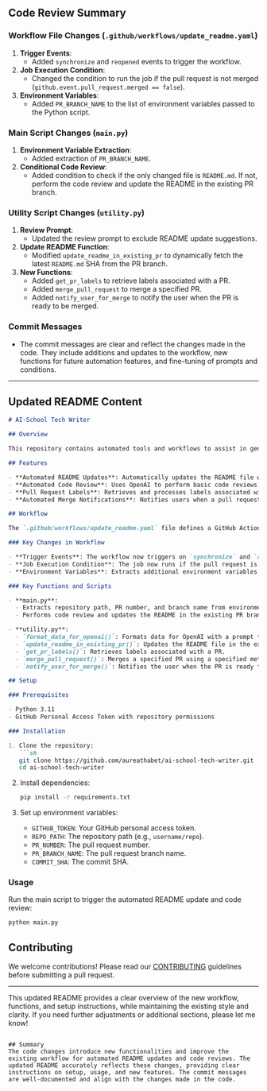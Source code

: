 ## Code Review Summary

### Workflow File Changes (`.github/workflows/update_readme.yaml`)
1. **Trigger Events**:
   - Added `synchronize` and `reopened` events to trigger the workflow.
2. **Job Execution Condition**:
   - Changed the condition to run the job if the pull request is not merged (`github.event.pull_request.merged == false`).
3. **Environment Variables**:
   - Added `PR_BRANCH_NAME` to the list of environment variables passed to the Python script.

### Main Script Changes (`main.py`)
1. **Environment Variable Extraction**:
   - Added extraction of `PR_BRANCH_NAME`.
2. **Conditional Code Review**:
   - Added condition to check if the only changed file is `README.md`. If not, perform the code review and update the README in the existing PR branch.

### Utility Script Changes (`utility.py`)
1. **Review Prompt**:
   - Updated the review prompt to exclude README update suggestions.
2. **Update README Function**:
   - Modified `update_readme_in_existing_pr` to dynamically fetch the latest `README.md` SHA from the PR branch.
3. **New Functions**:
   - Added `get_pr_labels` to retrieve labels associated with a PR.
   - Added `merge_pull_request` to merge a specified PR.
   - Added `notify_user_for_merge` to notify the user when the PR is ready to be merged.

### Commit Messages
- The commit messages are clear and reflect the changes made in the code. They include additions and updates to the workflow, new functions for future automation features, and fine-tuning of prompts and conditions.

---

## Updated README Content

```markdown
# AI-School Tech Writer

## Overview

This repository contains automated tools and workflows to assist in generating and updating README files based on code changes and commit messages.

## Features

- **Automated README Updates**: Automatically updates the README file when a pull request is opened, edited, or synchronized.
- **Automated Code Review**: Uses OpenAI to perform basic code reviews and leave comments on pull requests.
- **Pull Request Labels**: Retrieves and processes labels associated with pull requests.
- **Automated Merge Notifications**: Notifies users when a pull request is ready to be merged after automated checks.

## Workflow

The `.github/workflows/update_readme.yaml` file defines a GitHub Actions workflow that triggers on various pull request events such as opened, edited, ready_for_review, synchronize, and reopened.

### Key Changes in Workflow

- **Trigger Events**: The workflow now triggers on `synchronize` and `reopened` events in addition to the existing ones.
- **Job Execution Condition**: The job now runs if the pull request is not merged (`github.event.pull_request.merged == false`).
- **Environment Variables**: Extracts additional environment variables like PR branch name (`PR_BRANCH_NAME`).

### Key Functions and Scripts

- **main.py**: 
  - Extracts repository path, PR number, and branch name from environment variables.
  - Performs code review and updates the README in the existing PR branch.

- **utility.py**:
  - `format_data_for_openai()`: Formats data for OpenAI with a prompt that excludes README update suggestions.
  - `update_readme_in_existing_pr()`: Updates the README file in the existing PR branch.
  - `get_pr_labels()`: Retrieves labels associated with a PR.
  - `merge_pull_request()`: Merges a specified PR using a specified method (merge, squash, or rebase).
  - `notify_user_for_merge()`: Notifies the user when the PR is ready to be merged.

## Setup

### Prerequisites

- Python 3.11
- GitHub Personal Access Token with repository permissions

### Installation

1. Clone the repository:
   ```sh
   git clone https://github.com/aureathabet/ai-school-tech-writer.git
   cd ai-school-tech-writer
   ```

2. Install dependencies:
   ```sh
   pip install -r requirements.txt
   ```

3. Set up environment variables:
   - `GITHUB_TOKEN`: Your GitHub personal access token.
   - `REPO_PATH`: The repository path (e.g., `username/repo`).
   - `PR_NUMBER`: The pull request number.
   - `PR_BRANCH_NAME`: The pull request branch name.
   - `COMMIT_SHA`: The commit SHA.

### Usage

Run the main script to trigger the automated README update and code review:
```sh
python main.py
```

## Contributing

We welcome contributions! Please read our [CONTRIBUTING](CONTRIBUTING.md) guidelines before submitting a pull request.

---

This updated README provides a clear overview of the new workflow, functions, and setup instructions, while maintaining the existing style and clarity. If you need further adjustments or additional sections, please let me know!
```

## Summary
The code changes introduce new functionalities and improve the existing workflow for automated README updates and code reviews. The updated README accurately reflects these changes, providing clear instructions on setup, usage, and new features. The commit messages are well-documented and align with the changes made in the code.